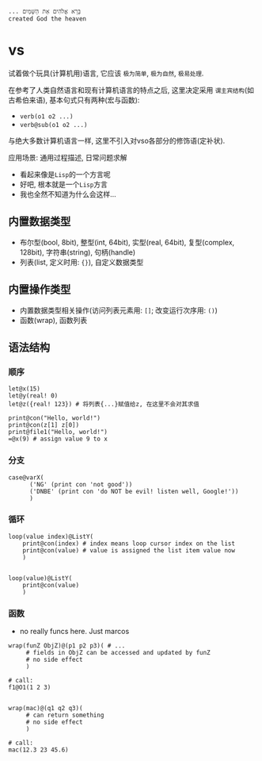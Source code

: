 ```
... בָּרָא אֱלֹהִים אֵת הַשָּׁמַיִם
created God the heaven
```

# vs
试着做个玩具(计算机用)语言, 它应该 `极为简单`, `极为自然`, `极易处理`.

在参考了人类自然语言和现有计算机语言的特点之后,
这里决定采用 `谓主宾结构`(如古希伯来语), 基本句式只有两种(宏与函数):
- `verb(o1 o2 ...)`
- `verb@sub(o1 o2 ...)`

与绝大多数计算机语言一样, 这里不引入对vso各部分的修饰语(定补状).

应用场景:  通用过程描述, 日常问题求解

- 看起来像是`Lisp`的一个方言呢
- 好吧, 根本就是一个`Lisp`方言
- 我也全然不知道为什么会这样...

## 内置数据类型
- 布尔型(bool, 8bit), 整型(int, 64bit), 实型(real, 64bit), 复型(complex, 128bit), 字符串(string), 句柄(handle)
- 列表(list, 定义时用: `{}`), 自定义数据类型

## 内置操作类型
- 内置数据类型相关操作(访问列表元素用: `[]`; 改变运行次序用: `()`)
- 函数(wrap), 函数列表

## 语法结构
### 顺序
```
let@x(15)
let@y(real! 0)
let@z({real! 123}) # 将列表{...}赋值给z, 在这里不会对其求值

print@con("Hello, world!")
print@con(z[1] z[0])
print@file1("Hello, world!")
=@x(9) # assign value 9 to x
```

### 分支
```
case@varX(
      ('NG' (print con 'not good'))
      ('DNBE' (print con 'do NOT be evil! listen well, Google!'))
      )
```

### 循环
```
loop(value index)@ListY(
    print@con(index) # index means loop cursor index on the list
    print@con(value) # value is assigned the list item value now
    )


loop(value)@ListY(
    print@con(value)
    )
```

### 函数
- no really funcs here. Just marcos

```
wrap(funZ ObjZ)@(p1 p2 p3)( # ...
     # fields in ObjZ can be accessed and updated by funZ
     # no side effect
     )

# call:
f1@O1(1 2 3)


wrap(mac)@(q1 q2 q3)(
     # can return something
     # no side effect
     )

# call:
mac(12.3 23 45.6)
```
